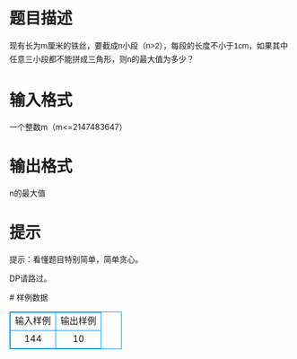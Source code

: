 # 

 
 # 题目描述 
<p><span style="font-family: arial, sans-serif; font-size: 14px; line-height: 24px; text-indent: 28px;">现有长为m厘米的铁丝，要截成n小段（n&gt;2），每段的长度不小于1cm，如果其中任意三小段都不能拼成三角形，则n的最大值为多少？</span></p> 

 
 # 输入格式 
<p>一个整数m（m&lt;=2147483647）</p> 

 
 # 输出格式 
<p>n的最大值</p> 

 
 # 提示 
<p>提示：看懂题目特别简单，简单贪心。</p>

<p>DP请路过。</p> 
# 样例数据
<style>
        table,table tr th, table tr td { border:1px solid #0094ff; }
        table { width: 200px; min-height: 25px; line-height: 25px; text-align: center; border-collapse: collapse;}   
    </style>
<table>
	<tr>
		<td>输入样例</td>
		<td>输出样例</td>
	</tr>
<tr><td>144</td><td>10</td></tr></table>
